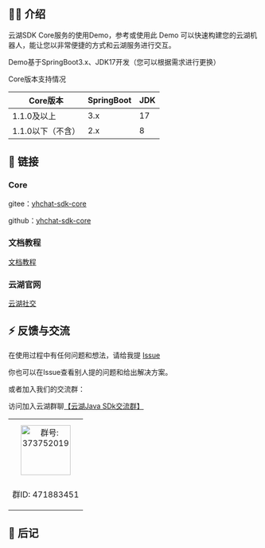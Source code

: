 ## 🐻‍❄️ 介绍

云湖SDK Core服务的使用Demo，参考或使用此 Demo 可以快速构建您的云湖机器人，能让您以非常便捷的方式和云湖服务进行交互。

Demo基于SpringBoot3.x、JDK17开发（您可以根据需求进行更换）


Core版本支持情况

| Core版本      | SpringBoot | JDK |
|-------------|------------|-----|
| 1.1.0及以上    | 3.x        | 17  |
| 1.1.0以下（不含） | 2.x        | 8   |

## 🦊 链接

### Core

gitee：[yhchat-sdk-core](https://gitee.com/daenmax/yhchat-sdk-core)

github：[yhchat-sdk-core](https://github.com/daenmax/yhchat-sdk-core)

### 文档教程

[文档教程](https://gitee.com/daenmax/yhchat-sdk-core/wikis)

### 云湖官网

[云湖社交](https://www.yhchat.com/)

## ⚡ 反馈与交流

在使用过程中有任何问题和想法，请给我提 [Issue](https://gitee.com/daenmax/yhchat-sdk-demo/issues)

你也可以在Issue查看别人提的问题和给出解决方案。

或者加入我们的交流群：

访问加入云湖群聊[【云湖Java SDk交流群】](https://yhfx.jwznb.com/share?key=Y9EOkHcu5KYP&ts=1686711472)


<table>
  <tbody>
    <tr>
      <td align="center" valign="middle">
        <img src="https://img.cdn.apipost.cn/client/user/0/avatar/748dd95d0520f728a75156a010ed837864892dfded51b.png" alt="群号: 373752019" style="width:100px;margin: 10px;">
        <p>群ID: 471883451</p>
      </td>
    </tr>
  </tbody>
</table>

## 🐽 后记

